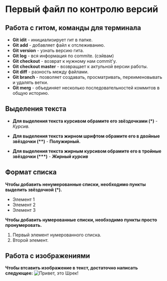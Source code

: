 # Первый файл по контролю версий 
## **Работа с гитом, команды для терминала** 
* __Git idit__ - инициализирует гит в папке. 
* __Git add__ -  добавляет файл к отслеживанию. 
* __Git version__ - узнать версию гита.
* __Git log__ - вся информация по commite. (сэйвам) 
* __Git checkout__ - возврат к нужному нам commit'у.
* __Git checkout master__ - возвращает к актульной версии работы. 
* __Git diff__ - разность между файлами. 
* __Git branch__ - позволяет создавать, просматривать, переименовывать и удалять ветки.
* __Git merg__ - объединяет несколько последовательностей коммитов в общую историю.

## **Выделения текста**
* __Для выделения текста курсивом обрамите его звёздочками (*)__ - *Курсив.* 

* __Для выделения текста жирном шрифтом обрамите его в двойные звёздочки (**)__ - **Полужирный.**

* __Для выделения текста жирным курсивом обрамите его в тройные звёздочки (***)__ - ***Жирный курсив***
## **Формат списка** 
__Чтобы добавить ненумерованные списки, необходимо пункты выделить звёздочкой (*).__
* Элемент 1
* Элемент 2
* Элемент 3

__Чтобы добавить нумерованные списки, необходимо пункты просто пронумеровать.__
1. Первый элемент нумерованного списка.
2. Второй элемент.
## __Работа с изображениями__
__Чтобы втсавить изображение в текст, достаточно написать следующее:__ ![Привет, это Шрек!](shrek.jpg) 
